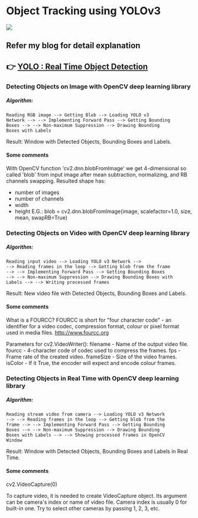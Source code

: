 # Object Tracking using YOLOv3


<img
src = "https://encrypted-tbn0.gstatic.com/images?q=tbn%3AANd9GcRBHC8oSbf3Jq0MDoLV1PVfhrFVVPN-ptjAdQ&usqp=CAU" /> 

## Refer my blog for detail explanation
## 👉 [YOLO : Real Time Object Detection](https://capablemachine.com/2020/07/21/yolo-model/)
### Detecting Objects on Image with OpenCV deep learning library

##### Algorithm:
<code>Reading RGB image --> Getting Blob --> Loading YOLO v3 Network -->
--> Implementing Forward Pass --> Getting Bounding Boxes -->
--> Non-maximum Suppression --> Drawing Bounding Boxes with Labels</code>

Result:
Window with Detected Objects, Bounding Boxes and Labels.


#### Some comments

With OpenCV function 'cv2.dnn.blobFromImage' we get 4-dimensional
so called 'blob' from input image after mean subtraction,
normalizing, and RB channels swapping. Resulted shape has:
 - number of images
 - number of channels
 - width
 - height
E.G.: blob = cv2.dnn.blobFromImage(image, scalefactor=1.0, size, mean, swapRB=True)


### Detecting Objects on Video with OpenCV deep learning library

##### Algorithm:
<code>Reading input video --> Loading YOLO v3 Network -->
--> Reading frames in the loop --> Getting blob from the frame -->
--> Implementing Forward Pass --> Getting Bounding Boxes -->
--> Non-maximum Suppression --> Drawing Bounding Boxes with Labels -->
--> Writing processed frames</code>

Result:
New video file with Detected Objects, Bounding Boxes and Labels.


#### Some comments

What is a FOURCC?
    FOURCC is short for "four character code" - an identifier for a video codec,
    compression format, colour or pixel format used in media files.
    http://www.fourcc.org


Parameters for cv2.VideoWriter():
    filename - Name of the output video file.
    fourcc - 4-character code of codec used to compress the frames.
    fps	- Frame rate of the created video.
    frameSize - Size of the video frames.
    isColor	- If it True, the encoder will expect and encode colour frames.


### Detecting Objects in Real Time with OpenCV deep learning library

##### Algorithm:
<code>Reading stream video from camera --> Loading YOLO v3 Network -->
--> Reading frames in the loop --> Getting blob from the frame -->
--> Implementing Forward Pass --> Getting Bounding Boxes -->
--> Non-maximum Suppression --> Drawing Bounding Boxes with Labels -->
--> Showing processed frames in OpenCV Window</code>

Result:
Window with Detected Objects, Bounding Boxes and Labels in Real Time.


#### Some comments

cv2.VideoCapture(0)

To capture video, it is needed to create VideoCapture object.
Its argument can be camera's index or name of video file.
Camera index is usually 0 for built-in one.
Try to select other cameras by passing 1, 2, 3, etc.

